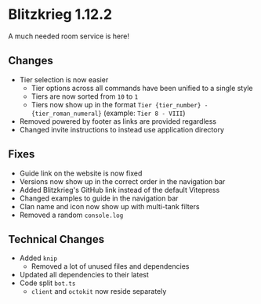 # Blitzkrieg 1.12.2

A much needed room service is here!

## Changes

- Tier selection is now easier
  - Tier options across all commands have been unified to a single style
  - Tiers are now sorted from `10` to `1`
  - Tiers now show up in the format `Tier {tier_number} - {tier_roman_numeral}` (example: `Tier 8 - VIII`)
- Removed powered by footer as links are provided regardless
- Changed invite instructions to instead use application directory

## Fixes

- Guide link on the website is now fixed
- Versions now show up in the correct order in the navigation bar
- Added Blitzkrieg's GitHub link instead of the default Vitepress
- Changed examples to guide in the navigation bar
- Clan name and icon now show up with multi-tank filters
- Removed a random `console.log`

## Technical Changes

- Added `knip`
  - Removed a lot of unused files and dependencies
- Updated all dependencies to their latest
- Code split `bot.ts`
  - `client` and `octokit` now reside separately
